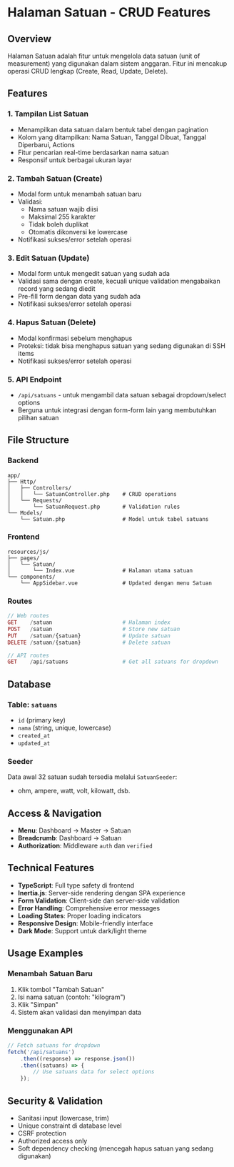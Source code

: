 # Halaman Satuan - CRUD Features

## Overview

Halaman Satuan adalah fitur untuk mengelola data satuan (unit of measurement) yang digunakan dalam sistem anggaran. Fitur ini mencakup operasi CRUD lengkap (Create, Read, Update, Delete).

## Features

### 1. **Tampilan List Satuan**

- Menampilkan data satuan dalam bentuk tabel dengan pagination
- Kolom yang ditampilkan: Nama Satuan, Tanggal Dibuat, Tanggal Diperbarui, Actions
- Fitur pencarian real-time berdasarkan nama satuan
- Responsif untuk berbagai ukuran layar

### 2. **Tambah Satuan (Create)**

- Modal form untuk menambah satuan baru
- Validasi:
    - Nama satuan wajib diisi
    - Maksimal 255 karakter
    - Tidak boleh duplikat
    - Otomatis dikonversi ke lowercase
- Notifikasi sukses/error setelah operasi

### 3. **Edit Satuan (Update)**

- Modal form untuk mengedit satuan yang sudah ada
- Validasi sama dengan create, kecuali unique validation mengabaikan record yang sedang diedit
- Pre-fill form dengan data yang sudah ada
- Notifikasi sukses/error setelah operasi

### 4. **Hapus Satuan (Delete)**

- Modal konfirmasi sebelum menghapus
- Proteksi: tidak bisa menghapus satuan yang sedang digunakan di SSH items
- Notifikasi sukses/error setelah operasi

### 5. **API Endpoint**

- `/api/satuans` - untuk mengambil data satuan sebagai dropdown/select options
- Berguna untuk integrasi dengan form-form lain yang membutuhkan pilihan satuan

## File Structure

### Backend

```
app/
├── Http/
│   ├── Controllers/
│   │   └── SatuanController.php    # CRUD operations
│   └── Requests/
│       └── SatuanRequest.php       # Validation rules
└── Models/
    └── Satuan.php                  # Model untuk tabel satuans
```

### Frontend

```
resources/js/
├── pages/
│   └── Satuan/
│       └── Index.vue               # Halaman utama satuan
└── components/
    └── AppSidebar.vue              # Updated dengan menu Satuan
```

### Routes

```php
// Web routes
GET    /satuan                      # Halaman index
POST   /satuan                      # Store new satuan
PUT    /satuan/{satuan}             # Update satuan
DELETE /satuan/{satuan}             # Delete satuan

// API routes
GET    /api/satuans                 # Get all satuans for dropdown
```

## Database

### Table: `satuans`

- `id` (primary key)
- `nama` (string, unique, lowercase)
- `created_at`
- `updated_at`

### Seeder

Data awal 32 satuan sudah tersedia melalui `SatuanSeeder`:

- ohm, ampere, watt, volt, kilowatt, dsb.

## Access & Navigation

- **Menu**: Dashboard → Master → Satuan
- **Breadcrumb**: Dashboard → Satuan
- **Authorization**: Middleware `auth` dan `verified`

## Technical Features

- **TypeScript**: Full type safety di frontend
- **Inertia.js**: Server-side rendering dengan SPA experience
- **Form Validation**: Client-side dan server-side validation
- **Error Handling**: Comprehensive error messages
- **Loading States**: Proper loading indicators
- **Responsive Design**: Mobile-friendly interface
- **Dark Mode**: Support untuk dark/light theme

## Usage Examples

### Menambah Satuan Baru

1. Klik tombol "Tambah Satuan"
2. Isi nama satuan (contoh: "kilogram")
3. Klik "Simpan"
4. Sistem akan validasi dan menyimpan data

### Menggunakan API

```javascript
// Fetch satuans for dropdown
fetch('/api/satuans')
    .then((response) => response.json())
    .then((satuans) => {
        // Use satuans data for select options
    });
```

## Security & Validation

- Sanitasi input (lowercase, trim)
- Unique constraint di database level
- CSRF protection
- Authorized access only
- Soft dependency checking (mencegah hapus satuan yang sedang digunakan)
